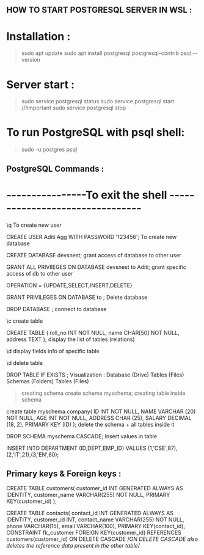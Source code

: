 ## HOW TO START POSTGRESQL SERVER IN WSL :

# Installation :

> sudo apt update
> sudo apt install postgresql postgresql-contrib
> psql --version

# Server start :

> sudo service postgresql status
> sudo service postgresql start //!important
> sudo service postgresql stop

# To run PostgreSQL with psql shell:

> sudo -u postgres psql

## PostgreSQL Commands :
# ----------------To exit the shell --------------------------------

\q
To create new user

CREATE USER Aditi Agg  WITH PASSWORD '123456';
To create new database

CREATE DATABASE devsnest;
grant access of database to other user

GRANT ALL PRIVIlEGES ON DATABASE devsnest to Aditi;
grant specific access of db to other user

OPERATION = {UPDATE,SELECT,INSERT,DELETE}

GRANT <OPERATION> PRIVILEGES ON DATABASE <devsnest> to <Aditi>;
Delete database

DROP DATABASE <devsnest>;
connect to database

\c <devsnest>
create table

CREATE TABLE <stud>(
roll_no INT NOT NULL,
name CHAR[50] NOT NULL,
address TEXT
);
display the list of tables (relations)

\d
display fields info of specific table

\d <stud>
delete table

DROP TABLE IF EXISTS <stud>;
Visualization :
Database (Drive)
Tables (Files)
Schemas (Folders)
Tables (Files)

> creating schema
create schema myschema;
creating table inside schema

create table myschema.company(
   ID   INT              NOT NULL,
   NAME VARCHAR (20)     NOT NULL,
   AGE  INT              NOT NULL,
   ADDRESS  CHAR (25),
   SALARY   DECIMAL (18, 2),
   PRIMARY KEY (ID)
);
delete the schema + all tables inside it

DROP SCHEMA myschema CASCADE;
Insert values in table

INSERT INTO DEPARTMENT (ID,DEPT,EMP_ID)
VALUES (1,'CSE',87),(2,'IT',21),(3,'EN',60);

## Primary keys & Foreign keys :

CREATE TABLE customers(
   customer_id INT GENERATED ALWAYS AS IDENTITY,
   customer_name VARCHAR(255) NOT NULL,
   PRIMARY KEY(customer_id)
);

CREATE TABLE contacts(
   contact_id INT GENERATED ALWAYS AS IDENTITY,
   customer_id INT,
   contact_name VARCHAR(255) NOT NULL,
   phone VARCHAR(15),
   email VARCHAR(100),
   PRIMARY KEY(contact_id),
   CONSTRAINT fk_customer
      FOREIGN KEY(customer_id)
	  REFERENCES customers(customer_id)
	  ON DELETE CASCADE                /*ON DELETE CASCADE also deletes the reference
                                        data present in the other table*/